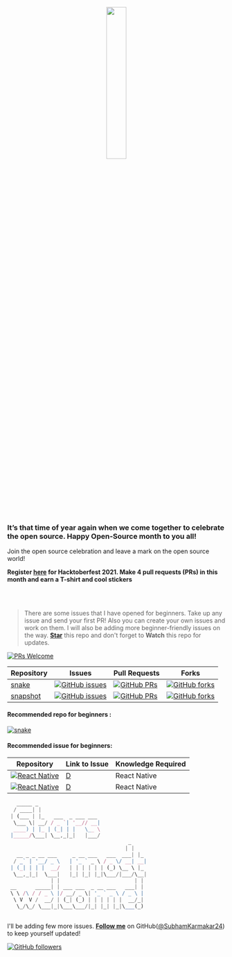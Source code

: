 <p align="center">
    <a href="https://hacktoberfest.digitalocean.com/">
        <img src="https://hacktoberfest.digitalocean.com/_nuxt/img/logo-hacktoberfest-full.f42e3b1.svg" width="30%">
    </a>
</p>

<!-- <p align="center">
    <a href="https://github.com/SubhamKarmakar24/Hacktoberfest2021">
        <img src="https://img.shields.io/github/hacktoberfest/2020/SubhamKarmakar24/snapshot?color=orange&label=HACKTOBERFEST%202021&logo=digitalocean&style=for-the-badge" >
    </a>
</p> -->


### It’s that time of year again when we come together to celebrate the open source. Happy Open-Source month to you all!

Join the open source celebration and leave a mark on the open source world!


**Register [here](https://hacktoberfest.digitalocean.com) for Hacktoberfest 2021. Make 4 pull requests (PRs) in this month and earn a T-shirt and cool stickers**

## 

<br />

> There are some issues that I have opened for beginners. Take up any issue and send your first PR! Also you can create your own issues and work on them. I will also be adding more beginner-friendly issues on the way. [**Star**](https://github.com/SubhamKarmakar24/Hacktoberfest2021/stargazers) this repo and don't forget to **Watch** this repo for updates.


[![PRs Welcome](https://img.shields.io/badge/PRs-welcome-brightgreen.svg?style=flat&logo=git)](https://github.com/SubhamKarmakar24) 

| Repository  | Issues  | Pull Requests  | Forks |
|---|---|---|---|
| [snake](https://github.com/SubhamKarmakar24/snake/) | [![GitHub issues](https://img.shields.io/github/issues/SubhamKarmakar24/snake?color=red&logo=github&style=flat-square)](https://github.com/SubhamKarmakar24/snake/issues)  | [![GitHub PRs](https://img.shields.io/github/issues-pr/SubhamKarmakar24/snake?style=social&logo=github)](https://github.com/SubhamKarmakar24/snake/pulls)  | [![GitHub forks](https://img.shields.io/github/forks/SubhamKarmakar24/snake?style=flat-square&logo=git)](https://github.com/SubhamKarmakar24/snake/network) |
| [snapshot](https://github.com/SubhamKarmakar24/snapshot)  | [![GitHub issues](https://img.shields.io/github/issues/SubhamKarmakar24/snapshot?color=red&logo=github&style=flat-square)](https://github.com/SubhamKarmakar24/snapshot/issues) | [![GitHub PRs](https://img.shields.io/github/issues-pr/SubhamKarmakar24/snapshot?style=social&logo=github)](https://github.com/SubhamKarmakar24/snapshot/pulls)  | [![GitHub forks](https://img.shields.io/github/forks/SubhamKarmakar24/snapshot?style=flat-square&logo=git)](https://github.com/SubhamKarmakar24/snapshot/network) |


#### Recommended repo for beginners :

[![snake](https://github-readme-stats.vercel.app/api/pin/?username=SubhamKarmakar24&repo=snake)](https://github.com/SubhamKarmakar24/snake)


#### Recommended issue for beginners:

| Repository| Link to Issue  | Knowledge Required  |
|---|---|---|
| [![React Native](https://img.shields.io/badge/react--native-snapshot-dodgerblue.svg?style=flat&logo=react)](https://github.com/SubhamKarmakar24/snapshot/issues) | [D](https://github.com//issues/snapshot/issues/4) | React Native |
| [![React Native](https://img.shields.io/badge/react--native-snapshot-dodgerblue.svg?style=flat&logo=react)](https://github.com/SubhamKarmakar24/snapshot/issues) | [D](https://github.com/SubhamKarmakar24/snapshot/issues/277) | React Native |



```js
   _____ _                    
  / ____| |                
 | (___ | |_   ___  _ ___ ___   
  \___ \| __/ / _ `| '__// __| 
  ____) | |_ | (_| | |   \__ \
 |_____/\___| \__,_|_|   |___/
                                       _           
                                      | |          
   __ _ _ __ ___     _ __ ___   ___  ___| |_         
  / _` | '__/ _ \   | '_ ` _ \ / _ \/ __| __|        
 | (_| | | |  __/   | | | | | | (_) \__ \ |_         
  \__,_|_|  \___|   |_| |_| |_|\___/|___/\__|        
              | |                        | |       
 __      _____| | ___ ___  _ __ ___   ___| |       
 \ \ /\ / / _ \ |/ __/ _ \| '_ ` _ \ / _ \ |       
  \ V  V /  __/ | (_| (_) | | | | | |  __/_|       
   \_/\_/ \___|_|\___\___/|_| |_| |_|\___(_)       
                                                                                                      
```
I'll be adding few more issues. **[Follow me](https://github.com/SubhamKarmakar24/)** on GitHub([@SubhamKarmakar24](https://github.com/SubhamKarmakar24/)) to keep yourself updated!

[![GitHub followers](https://img.shields.io/github/followers/SubhamKarmakar24.svg?label=Follow%20@SubhamKarmakar24&style=social)](https://github.com/SubhamKarmakar24/)
